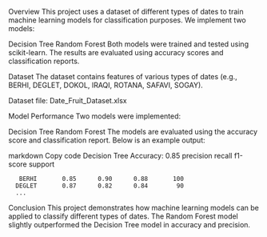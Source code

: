 Overview
This project uses a dataset of different types of dates to train machine learning models for classification purposes. We implement two models:

Decision Tree
Random Forest
Both models were trained and tested using scikit-learn. The results are evaluated using accuracy scores and classification reports.

Dataset
The dataset contains features of various types of dates (e.g., BERHI, DEGLET, DOKOL, IRAQI, ROTANA, SAFAVI, SOGAY).

Dataset file: Date_Fruit_Dataset.xlsx

Model Performance
Two models were implemented:

Decision Tree
Random Forest
The models are evaluated using the accuracy score and classification report. Below is an example output:

markdown
Copy code
Decision Tree Accuracy: 0.85
              precision    recall  f1-score   support

       BERHI       0.85      0.90      0.88       100
      DEGLET       0.87      0.82      0.84        90
      ...
Conclusion
This project demonstrates how machine learning models can be applied to classify different types of dates. The Random Forest model slightly outperformed the Decision Tree model in accuracy and precision.
